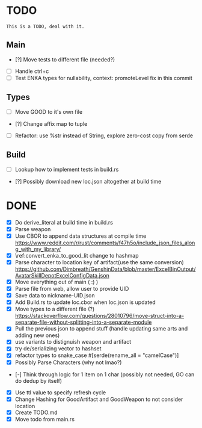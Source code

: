 # TODO

    This is a TODO, deal with it.

## Main

- [?] Move tests to different file (needed?)
- [ ] Handle ctrl+c
- [ ] Test ENKA types for nullability, context: promoteLevel fix in this commit

## Types

- [ ] Move GOOD to it's own file
- [?] Change affix map to tuple
- [ ] Refactor: use %str instead of String, explore zero-cost copy from serde

## Build

- [ ] Lookup how to implement tests in build.rs
- [?] Possibly download new loc.json altogether at build time

# DONE

- [x] Do derive_literal at build time in build.rs
- [x] Parse weapon
- [x] Use CBOR to append data structures at compile time
        https://www.reddit.com/r/rust/comments/f47h5o/include_json_files_along_with_my_library/
- [x] \ref:convert_enka_to_good_lit change to hashmap
- [x] Parse character to location key of artifact(use the same conversion)
        https://github.com/Dimbreath/GenshinData/blob/master/ExcelBinOutput/AvatarSkillDepotExcelConfigData.json
- [x] Move everything out of main ( :) )
- [x] Parse file from web, allow user to provide UID
- [x] Save data to nickname-UID.json
- [x] Add Build.rs to update loc.cbor when loc.json is updated
- [x] Move types to a different file (?)
        https://stackoverflow.com/questions/28010796/move-struct-into-a-separate-file-without-splitting-into-a-separate-module
- [x] Pull the previous json to append stuff (handle updating same arts and adding new ones)
- [x] use variants to distignuish weapon and artifact
- [x] try de/serializing vector to hashset
- [x] refactor types to snake_case #[serde(rename_all = "camelCase")]
- [x] Possibly Parse Characters (why not lmao?)
- [-]  Think through logic for 1 item on 1 char (possibly not needed, GO can do dedup by itself)
- [x] Use ttl value to specify refresh cycle
- [x] Change Hashing for GoodArtifact and GoodWeapon to not consider location
- [x] Create TODO.md
- [x] Move todo from main.rs
